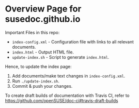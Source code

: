 # Overview Page for susedoc.github.io

Important Files in this repo:

* `index-config.xml` - Configuration file with links to all relevant documents.
* `index.html` - Output HTML file.
* `update-index.sh` - Script to generate `index.html`.

Hence, to update the index page:

1. Add documents/make text changes in `index-config.xml`.
2. Run `./update-index.sh`.
3. Commit & push your changes.

To create draft builds of documentation with Travis CI, refer to https://github.com/openSUSE/doc-ci#travis-draft-builds
